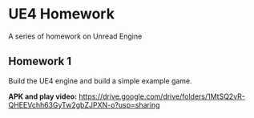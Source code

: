 # UE4 Homework
A series of homework on Unread Engine

## Homework 1

Build the UE4 engine and build a simple example game.

**APK and play video:** https://drive.google.com/drive/folders/1MtSQ2vR-QHEEVchh63GyTw2gbZJPXN-o?usp=sharing

